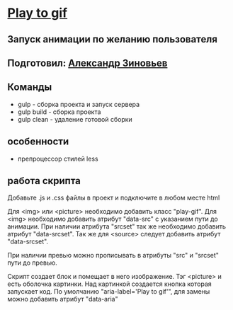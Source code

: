 [Play to gif](https://github.com/uzinok/play-to-gif)
=====================

Запуск анимации по желанию пользователя
-----------------------------------

Подготовил: [Александр Зиновьев](http://uzinok.ru/)
-----------------------------------

Команды
-----------------------------------

* gulp - сборка проекта и запуск сервера
* gulp build - сборка проекта
* gulp clean - удаление готовой сборки

особенности
-----------------------------------

* препроцессор стилей less

работа скрипта
-----------------------------------

Добавьте .js и .css файлы в проект и подключите в любом месте html

Для &lt;img&gt; или &lt;picture&gt; необходимо добавить класс "play-gif".
Для &lt;img&gt; необходимо добавить атрибут "data-src" с указанием пути до анимации. При наличии атрибута "srcset" так же необходимо добавить атрибут "data-srcset". Так же для &lt;source&gt; следует добавить атрибут "data-srcset".

При наличии превью можно прописывать в атрибуты "src" и "srcset" пути до превью.

Скрипт создает блок и помещает в него изображение. Тэг &lt;picture&gt; и есть оболочка картинки. Над картинкой создается кнопка которая запускает код. По умолчанию "aria-label='Play to gif'", для замены можно добавить атрибут "data-aria"